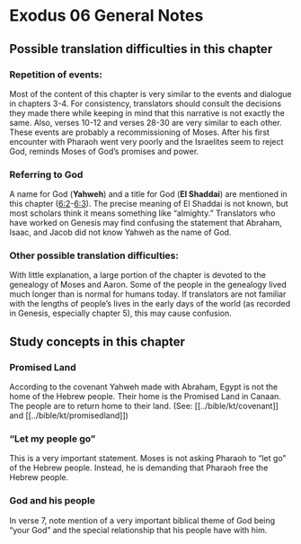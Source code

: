 # Exodus 06 General Notes

## Possible translation difficulties in this chapter

### Repetition of events:

Most of the content of this chapter is very similar to the events and dialogue in chapters 3-4. For consistency, translators should consult the decisions they made there while keeping in mind that this narrative is not exactly the same. Also, verses 10-12 and verses 28-30 are very similar to each other. These events are probably a recommissioning of Moses. After his first encounter with Pharaoh went very poorly and the Israelites seem to reject God, reminds Moses of God’s promises and power.

### Referring to God

A name for God (**Yahweh**) and a title for God (**El Shaddai**) are mentioned in this chapter ([6:2](../06/02.md)\-[6:3](../06/03.md)). The precise meaning of El Shaddai is not known, but most scholars think it means something like “almighty.” Translators who have worked on Genesis may find confusing the statement that Abraham, Isaac, and Jacob did not know Yahweh as the name of God.

### Other possible translation difficulties:

With little explanation, a large portion of the chapter is devoted to the genealogy of Moses and Aaron. Some of the people in the genealogy lived much longer than is normal for humans today. If translators are not familiar with the lengths of people’s lives in the early days of the world (as recorded in Genesis, especially chapter 5), this may cause confusion.

## Study concepts in this chapter

### Promised Land

According to the covenant Yahweh made with Abraham, Egypt is not the home of the Hebrew people. Their home is the Promised Land in Canaan. The people are to return home to their land. (See: [[../bible/kt/covenant]] and [[../bible/kt/promisedland]])

### “Let my people go”

This is a very important statement. Moses is not asking Pharaoh to “let go” of the Hebrew people. Instead, he is demanding that Pharaoh free the Hebrew people.

### God and his people

In verse 7, note mention of a very important biblical theme of God being “your God” and the special relationship that his people have with him.